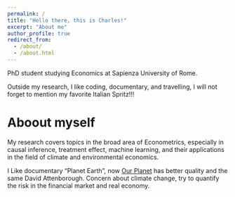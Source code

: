 ```yaml
---
permalink: /
title: "Hello there, this is Charles!"
excerpt: "About me"
author_profile: true
redirect_from: 
  - /about/
  - /about.html
---
```


PhD student studying Economics at Sapienza University of Rome.

Outside my research, I like coding, documentary, and travelling, I will not forget to mention my favorite Italian Spritz!!!

Aboout myself
======
My research covers topics in the broad area of Econometrics, especially in causal inference, treatment effect, machine learning, and their applications in the field of climate and environmental economics.

I Like documentary “Planet Earth”, now [Our Planet](https://www.ourplanet.com/en/) has better quality and the same David Attenborough. Concern about climate change, try to quantify the risk in the financial market and real economy.